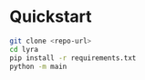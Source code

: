 # Quickstart

```bash
git clone <repo-url>
cd lyra
pip install -r requirements.txt
python -m main
```